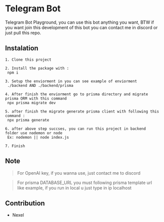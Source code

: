 # Telegram Bot
Telegram Bot Playground, you can use this bot anything you want, BTW if you want join this development of this bot you can contact me in discord or just pull this repo.

## Instalation

```
1. Clone this project

2. Install the package with : 
 npm i

3. Setup the enviorment in you can see example of enviorment
 ./backend AND ./backend/prisma

4. After finish the enviorment go to prisma directory and migrate prisma ORM with this command
 npx prisma migrate dev

5. after finish the migrate generate prisma client with following this command :
 npx prisma generate

6. after above step succses, you can run this project in backend folder use nodemon or node
 Ex: nodemon || node index.js

7. Finish
```

## Note 
> For OpenAI key, if you wanna use, just contact me to discord

> For prisma DATABASE_URL you must following prisma template url like example, if you run in local u just type in ip localhost

## Contribution
- Nexel
